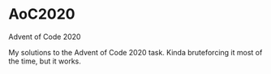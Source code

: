 # AoC2020
Advent of Code 2020

My solutions to the Advent of Code 2020 task. Kinda bruteforcing it most of the time, but it works.
